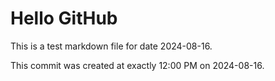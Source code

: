 # Hello GitHub
This is a test markdown file for date 2024-08-16.

This commit was created at exactly 12:00 PM on 2024-08-16.
